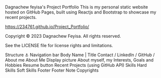 Dagnachew feyisa's Project Portfolio
This is my personal static website hosted on GitHub Pages, built using Reactjs and Bootstrap to showcase my recent projects.

https://234761.github.io/Project_Portfolio/

Copyright © 2023 Dagnachew Feyisa. All rights reserved.

See the LICENSE file for license rights and limitations.



Structure ⚓
Navigation bar
Body
Name | Title
Contact / LinkedIn / GitHub /
About me
About Me
Display picture
About myself, my Interests, Goals and Hobbies
Resume button
Recent Projects (using GitHub API)
Skills
Hard Skills
Soft Skills
Footer
Footer Note
Copyrights
